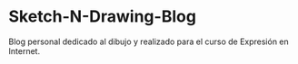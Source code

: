 # Sketch-N-Drawing-Blog
Blog personal dedicado al dibujo y realizado para el curso de Expresión en Internet.
